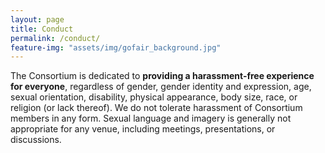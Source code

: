 ```yaml
---
layout: page
title: Conduct
permalink: /conduct/
feature-img: "assets/img/gofair_background.jpg"
---
```


The Consortium is dedicated to **providing a harassment-free experience for everyone**, regardless of gender, gender identity and expression, age, sexual orientation, disability, physical appearance, body size, race, or religion (or lack thereof). We do not tolerate harassment of Consortium members in any form. Sexual language and imagery is generally not appropriate for any venue, including meetings, presentations, or discussions.
